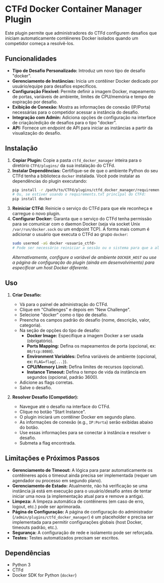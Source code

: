 # CTFd Docker Container Manager Plugin

Este plugin permite que administradores do CTFd configurem desafios que iniciam automaticamente contêineres Docker isolados quando um competidor começa a resolvê-los.

## Funcionalidades

*   **Tipo de Desafio Personalizado:** Introduz um novo tipo de desafio "docker".
*   **Gerenciamento de Instâncias:** Inicia um contêiner Docker dedicado por usuário/equipe para desafios específicos.
*   **Configuração Flexível:** Permite definir a imagem Docker, mapeamento de portas, variáveis de ambiente, limites de CPU/memória e tempo de expiração por desafio.
*   **Exibição de Conexão:** Mostra as informações de conexão (IP/Porta) necessárias para o competidor acessar a instância do desafio.
*   **Integração com Admin:** Adiciona opções de configuração na interface de criação/edição de desafios para o tipo "docker".
*   **API:** Fornece um endpoint de API para iniciar as instâncias a partir da visualização do desafio.

## Instalação

1.  **Copiar Plugin:** Copie a pasta `ctfd_docker_manager` inteira para o diretório `CTFd/plugins/` da sua instalação do CTFd.
2.  **Instalar Dependências:** Certifique-se de que o ambiente Python do seu CTFd tenha a biblioteca `docker` instalada. Você pode instalar as dependências do plugin executando:
    ```bash
    pip install -r /path/to/CTFd/plugins/ctfd_docker_manager/requirements.txt
    # Ou, se estiver usando o requirements.txt principal do CTFd:
    pip install docker
    ```
3.  **Reiniciar CTFd:** Reinicie o serviço do CTFd para que ele reconheça e carregue o novo plugin.
4.  **Configurar Docker:** Garanta que o serviço do CTFd tenha permissão para se comunicar com o daemon Docker (seja via socket Unix `/var/run/docker.sock` ou um endpoint TCP). A forma mais comum é adicionar o usuário que executa o CTFd ao grupo `docker`:
    ```bash
    sudo usermod -aG docker <usuario_ctfd>
    # Pode ser necessário reiniciar a sessão ou o sistema para que a alteração de grupo tenha efeito.
    ```
    *Alternativamente, configure a variável de ambiente `DOCKER_HOST` ou use a página de configuração do plugin (ainda em desenvolvimento) para especificar um host Docker diferente.*

## Uso

1.  **Criar Desafio:**
    *   Vá para o painel de administração do CTFd.
    *   Clique em "Challenges" e depois em "New Challenge".
    *   Selecione "docker" como o tipo de desafio.
    *   Preencha os campos padrão do desafio (nome, descrição, valor, categoria).
    *   Na seção de opções do tipo de desafio:
        *   **Docker Image:** Especifique a imagem Docker a ser usada (obrigatório).
        *   **Ports Mapping:** Defina os mapeamentos de porta (opcional, ex: `80/tcp:8080`).
        *   **Environment Variables:** Defina variáveis de ambiente (opcional, ex: `FLAG=flag{...}`).
        *   **CPU/Memory Limit:** Defina limites de recursos (opcional).
        *   **Instance Timeout:** Defina o tempo de vida da instância em segundos (opcional, padrão 3600).
    *   Adicione as flags corretas.
    *   Salve o desafio.

2.  **Resolver Desafio (Competidor):**
    *   Navegue até o desafio na interface do CTFd.
    *   Clique no botão "Start Instance".
    *   O plugin iniciará um contêiner Docker em segundo plano.
    *   As informações de conexão (e.g., `IP:Porta`) serão exibidas abaixo do botão.
    *   Use essas informações para se conectar à instância e resolver o desafio.
    *   Submeta a flag encontrada.

## Limitações e Próximos Passos

*   **Gerenciamento de Timeout:** A lógica para parar automaticamente os contêineres após o timeout ainda precisa ser implementada (requer um agendador ou processo em segundo plano).
*   **Gerenciamento de Estado:** Atualmente, não há verificação se uma instância já está em execução para o usuário/desafio antes de tentar iniciar uma nova (a implementação atual para e remove a antiga).
*   **Limpeza:** A limpeza automática de contêineres (em caso de erro, logout, etc.) pode ser aprimorada.
*   **Página de Configuração:** A página de configuração do administrador (`/admin/plugins/ctfd_docker_manager`) é um placeholder e precisa ser implementada para permitir configurações globais (host Docker, timeouts padrão, etc.).
*   **Segurança:** A configuração de rede e isolamento pode ser reforçada.
*   **Testes:** Testes automatizados precisam ser escritos.

## Dependências

*   Python 3
*   CTFd
*   Docker SDK for Python (`docker`)

